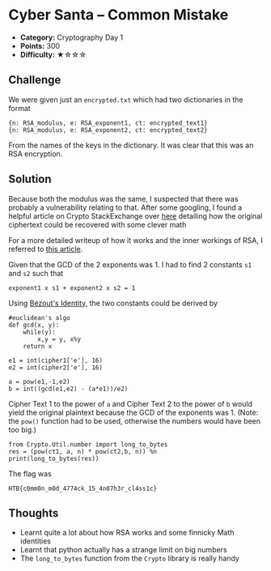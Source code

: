 # Cyber Santa – Common Mistake

- **Category:** Cryptography Day 1
- **Points:** 300
- **Difficulty:** ★☆☆☆

## Challenge

We were given just an `encrypted.txt` which had two dictionaries in the format

```
{n: RSA_modulus, e: RSA_exponent1, ct: encrypted_text1}
{n: RSA_modulus, e: RSA_exponent2, ct: encrypted_text2}
```

From the names of the keys in the dictionary. It was clear that this was an RSA encryption.

## Solution

Because both the modulus was the same, I suspected that there was probably a vulnerability relating to that. After some googling, I found a helpful article on Crypto StackExchange over [here](https://crypto.stackexchange.com/questions/16283/how-to-use-common-modulus-attack) detailing how the original ciphertext could be recovered with some clever math

For a more detailed writeup of how it works and the inner workings of RSA, I referred to [this article](https://infosecwriteups.com/rsa-attacks-common-modulus-7bdb34f331a5).

Given that the GCD of the 2 exponents was 1. I had to find 2 constants `s1` and `s2` such that

```
exponent1 x s1 + exponent2 x s2 = 1
```

Using [Bézout's Identity](https://en.wikipedia.org/wiki/B%C3%A9zout%27s_identity), the two constants could be derived by

```
#euclidean's algo
def gcd(x, y):
    while(y):
        x,y = y, x%y
    return x

e1 = int(cipher1['e'], 16)
e2 = int(cipher2['e'], 16)

a = pow(e1,-1,e2)
b = int((gcd(e1,e2) - (a*e1))/e2)
```

Cipher Text 1 to the power of `a` and Cipher Text 2 to the power of `b` would yield the original plaintext because the GCD of the exponents was 1. (Note: the `pow()` function had to be used, otherwise the numbers would have been too big.)

```
from Crypto.Util.number import long_to_bytes
res = (pow(ct1, a, n) * pow(ct2,b, n)) %n
print(long_to_bytes(res))
```

The flag was

```
HTB{c0mm0n_m0d_4774ck_15_4n07h3r_cl4ss1c}
```

## Thoughts

- Learnt quite a lot about how RSA works and some finnicky Math identities
- Learnt that python actually has a strange limit on big numbers
- The `long_to_bytes` function from the `Crypto` library is really handy
